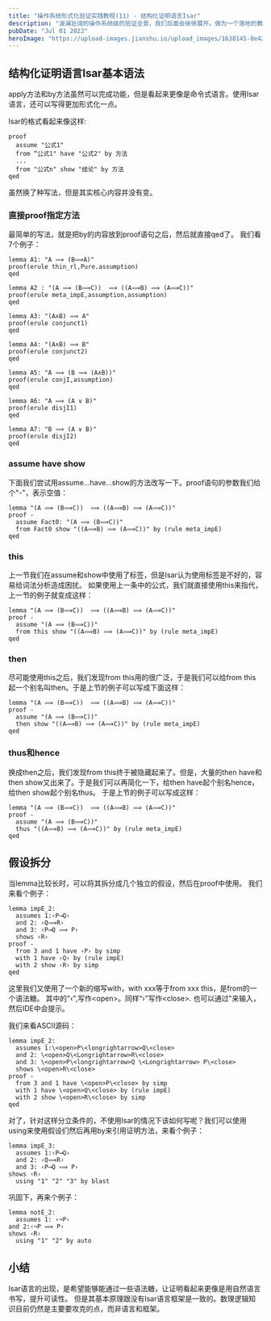 ```yaml
---
title: "操作系统形式化验证实践教程(11) - 结构化证明语言Isar"
description: "波澜壮阔的操作系统级的验证全景，我们后面会徐徐展开。做为一个落地的教程，我们千里之行始于足下，先从Isabelle/HOL工具的使用开始说起。"
pubDate: "Jul 01 2022"
heroImage: "https://upload-images.jianshu.io/upload_images/1638145-8e4275af60afb16e.png?imageMogr2/auto-orient/strip%7CimageView2/2/w/1240"
---
```




## 结构化证明语言Isar基本语法

apply方法和by方法虽然可以完成功能，但是看起来更像是命令式语言。使用Isar语言，还可以写得更加形式化一点。

Isar的格式看起来像这样:
```
proof
  assume "公式1"
  from “公式1" have "公式2" by 方法
  ...
  from "公式n" show "结论" by 方法
qed
```

虽然换了种写法，但是其实核心内容并没有变。

### 直接proof指定方法

最简单的写法，就是把by的内容放到proof语句之后，然后就直接qed了。
我们看7个例子：
```lsar
lemma A1: "A ⟹ (B⟹A)"
proof(erule thin_rl,Pure.assumption)
qed

lemma A2 : "(A ⟹ (B⟹C))  ⟹ ((A⟹B) ⟹ (A⟹C))"
proof(erule meta_impE,assumption,assumption)
qed

lemma A3: "(A∧B) ⟹ A"
proof(erule conjunct1)
qed

lemma A4: "(A∧B) ⟹ B"
proof(erule conjunct2)
qed

lemma A5: "A ⟹ (B ⟹ (A∧B))"
proof(erule conjI,assumption)
qed

lemma A6: "A ⟹ (A ∨ B)"
proof(erule disjI1)
qed

lemma A7: "B ⟹ (A ∨ B)"
proof(erule disjI2)
qed
```

### assume have show

下面我们尝试用assume...have...show的方法改写一下。proof语句的参数我们给个"-"，表示空值：
```Isar
lemma "(A ⟹ (B⟹C))  ⟹ ((A⟹B) ⟹ (A⟹C))"
proof -
  assume Fact0: "(A ⟹ (B⟹C))"
  from Fact0 show "((A⟹B) ⟹ (A⟹C))" by (rule meta_impE)
qed
```

### this

上一节我们在assume和show中使用了标签，但是Isar认为使用标签是不好的，容易给词法分析造成困扰。
如果使用上一条中的公式，我们就直接使用this来指代，上一节的例子就变成这样：
```isar
lemma "(A ⟹ (B⟹C))  ⟹ ((A⟹B) ⟹ (A⟹C))"
proof -
  assume "(A ⟹ (B⟹C))"
  from this show "((A⟹B) ⟹ (A⟹C))" by (rule meta_impE)
qed
```

### then

尽可能使用this之后，我们发现from this用的很广泛，于是我们可以给from this起一个别名叫then。于是上节的例子可以写成下面这样：
```isar
lemma "(A ⟹ (B⟹C))  ⟹ ((A⟹B) ⟹ (A⟹C))"
proof -
  assume "(A ⟹ (B⟹C))"
  then show "((A⟹B) ⟹ (A⟹C))" by (rule meta_impE)
qed
```

### thus和hence

换成then之后，我们发现from this终于被隐藏起来了。但是，大量的then have和then show又出来了。于是我们可以再简化一下，给then have起个别名hence，给then show起个别名thus。
于是上节的例子可以写成这样：
```isar
lemma "(A ⟹ (B⟹C))  ⟹ ((A⟹B) ⟹ (A⟹C))"
proof -
  assume "(A ⟹ (B⟹C))"
  thus "((A⟹B) ⟹ (A⟹C))" by (rule meta_impE)
qed
```

## 假设拆分

当lemma比较长时，可以将其拆分成几个独立的假设，然后在proof中使用。
我们来看个例子：

```isar
lemma impE_2:
  assumes 1:‹P⟶Q›
  and 2: ‹Q⟹R›
  and 3: ‹P⟶Q ⟹ P›
  shows ‹R›
proof -
  from 3 and 1 have ‹P› by simp
  with 1 have ‹Q› by (rule impE)
  with 2 show ‹R› by simp
qed
```

这里我们又使用了一个新的缩写with，with xxx等于from xxx this，是from的一个语法糖。
其中的"‹",写作\<open>。同样“›”写作\<close>. 也可以通过"来输入，然后IDE中会提示。

我们来看ASCII源码：
```
lemma impE_2:
  assumes 1:\<open>P\<longrightarrow>Q\<close>
  and 2: \<open>Q\<Longrightarrow>R\<close>
  and 3: \<open>P\<longrightarrow>Q \<Longrightarrow> P\<close>
  shows \<open>R\<close>
proof -
  from 3 and 1 have \<open>P\<close> by simp
  with 1 have \<open>Q\<close> by (rule impE)
  with 2 show \<open>R\<close> by simp
qed
``` 

对了，针对这样分立条件的，不使用Isar的情况下该如何写呢？我们可以使用using来使用假设们然后再用by来引用证明方法，来看个例子：
```
lemma impE_3:
  assumes 1:‹P⟶Q›
  and 2: ‹Q⟹R›
  and 3: ‹P⟶Q ⟹ P›
shows ‹R›
  using "1" "2" "3" by blast
```

巩固下，再来个例子：
```
lemma notE_2:
  assumes 1: ‹¬P›
and 2:‹¬P ⟹ P›
shows ‹R›
  using "1" "2" by auto
```

## 小结

Isar语言的出现，是希望能够能通过一些语法糖，让证明看起来更像是用自然语言书写，提升可读性。
但是其基本原理跟没有Isar语言框架是一致的。数理逻辑知识目前仍然是主要要攻克的点，而非语言和框架。
